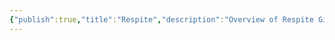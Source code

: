 ```yaml
---
{"publish":true,"title":"Respite","description":"Overview of Respite Gifts tag.","created":"2025-02-10T01:13:37.035+01:00","modified":"2024-10-04T00:25:07.897+02:00","cssclasses":"mado-heading"}
---
```


